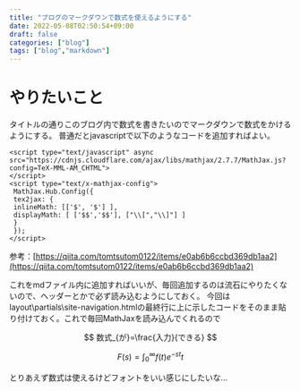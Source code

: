 ```yaml
---
title: "ブログのマークダウンで数式を使えるようにする"
date: 2022-05-08T02:50:54+09:00
draft: false
categories: ["blog"]
tags: ["blog","markdown"]
---
```


# やりたいこと
タイトルの通りこのブログ内で数式を書きたいのでマークダウンで数式をかけるようにする。
普通だとjavascriptで以下のようなコードを追加すればよい。
```
<script type="text/javascript" async src="https://cdnjs.cloudflare.com/ajax/libs/mathjax/2.7.7/MathJax.js?config=TeX-MML-AM_CHTML">
</script>
<script type="text/x-mathjax-config">
 MathJax.Hub.Config({
 tex2jax: {
 inlineMath: [['$', '$'] ],
 displayMath: [ ['$$','$$'], ["\\[","\\]"] ]
 }
 });
</script>
```
参考：[https://qiita.com/tomtsutom0122/items/e0ab6b6ccbd369db1aa2](https://qiita.com/tomtsutom0122/items/e0ab6b6ccbd369db1aa2)

これをmdファイル内に追加すればいいが、毎回追加するのは流石にやりたくないので、ヘッダーとかで必ず読み込むようにしておく。
今回はlayout\partials\site-navigation.htmlの最終行に上に示したコードをそのまま貼り付けておく。これで毎回MathJaxを読み込んでくれるので

$$
数式_{が}=\frac{入力}{できる}
$$

$$
F(s)=\int_0^\infty f(t)e^{-st}t
$$

とりあえず数式は使えるけどフォントをいい感じにしたいな…

